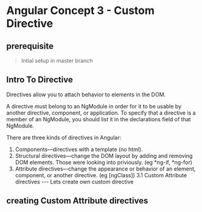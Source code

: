 # Angular Concept 3 - Custom Directive
## prerequisite
>Intial setup in master branch

## Intro To Directive
Directives allow you to attach behavior to elements in the DOM.

A directive must belong to an NgModule in order for it to be usable by another directive, component, or application. To specify that a directive is a member of an NgModule, you should list it in the declarations field of that NgModule.

There are three kinds of directives in Angular:
1. Components—directives with a template (no html).
2. Structural directives—change the DOM layout by adding and removing DOM elements. Those were looking into priviously. (eg *ng-if, *ng-for)
3. Attribute directives—change the appearance or behavior of an element, component, or another directive. (eg [ngClass])
   3.1 Custom Attribute directives --- Lets create own custom directive


## creating  Custom Attribute directives

```

```



